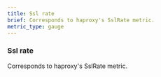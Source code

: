 ```yaml
---
title: Ssl rate
brief: Corresponds to haproxy's SslRate metric. 
metric_type: gauge
---
```

### Ssl rate

Corresponds to haproxy's SslRate metric. 